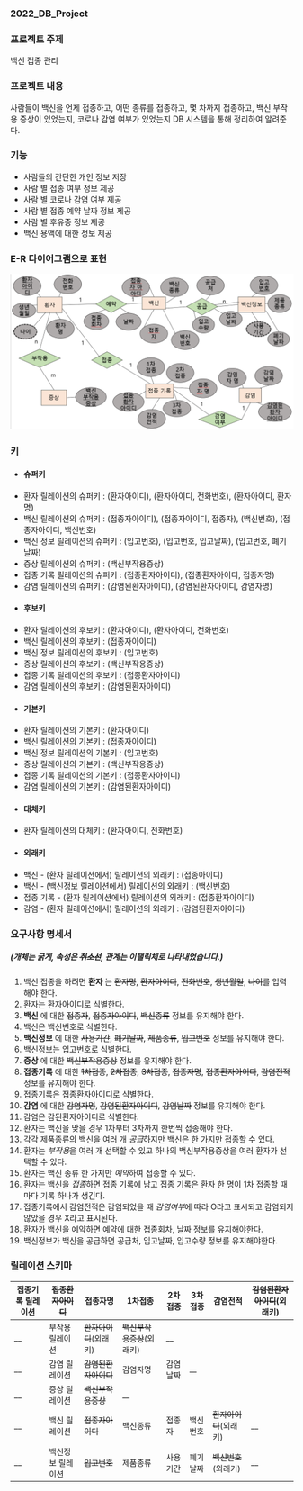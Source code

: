 ### 2022_DB_Project

### 프로젝트 주제
백신 접종 관리

### 프로젝트 내용
사람들이 백신을 언제 접종하고, 어떤 종류를 접종하고, 몇 차까지 접종하고, 백신 부작용 증상이 있었는지, 코로나 감염 여부가 있었는지 DB 시스템을 통해 정리하여 알려준다.


### 기능
* 사람들의 간단한 개인 정보 저장
* 사람 별 접종 여부 정보 제공
* 사람 별 코로나 감염 여부 제공
* 사람 별 접종 예약 날짜 정보 제공
* 사람 별 후유증 정보 제공
* 백신 용액에 대한 정보 제공

### E-R 다이어그램으로 표현
![ERdiagram](./E..R..DIAGRAM.png)

### 키
* #### 슈퍼키
* 환자 릴레이션의 슈퍼키 : (환자아이디), (환자아이디, 전화번호), (환자아이디, 환자명)
* 백신 릴레이션의 슈퍼키 : (접종자아이디), (접종자아이디, 접종자), (백신번호), (접종자아이디, 백신번호)
* 백신 정보 릴레이션의 슈퍼키 : (입고번호), (입고번호, 입고날짜), (입고번호, 폐기날짜)
* 증상 릴레이션의 슈퍼키 : (백신부작용증상)
* 접종 기록 릴레이션의 슈퍼키 : (접종환자아이디), (접종환자아이디, 접종자명)
* 감염 릴레이션의 슈퍼키 : (감염된환자아이디), (감염된환자아이디, 감염자명)
* #### 후보키
* 환자 릴레이션의 후보키 : (환자아이디), (환자아이디, 전화번호)
* 백신 릴레이션의 후보키 : (접종자아이디)
* 백신 정보 릴레이션의 후보키 : (입고번호)
* 증상 릴레이션의 후보키 : (백신부작용증상)
* 접종 기록 릴레이션의 후보키 : (접종환자아이디)
* 감염 릴레이션의 후보키 : (감염된환자아이디)
* #### 기본키
* 환자 릴레이션의 기본키 : (환자아이디)
* 백신 릴레이션의 기본키 : (접종자아이디)
* 백신 정보 릴레이션의 기본키 : (입고번호)
* 증상 릴레이션의 기본키 : (백신부작용증상)
* 접종 기록 릴레이션의 기본키 : (접종환자아이디)
* 감염 릴레이션의 기본키 : (감염된환자아이디)
* #### 대체키
* 환자 릴레이션의 대체키 : (환자아이디, 전화번호)
* #### 외래키
* 백신 - (환자 릴레이션에서) 릴레이션의 외래키 : (접종아이디)
* 백신 - (백신정보 릴레이션에서) 릴레이션의 외래키 : (백신번호)
* 접종 기록 - (환자 릴레이션에서) 릴레이션의 외래키 : (접종환자아이디)
* 감염 - (환자 릴레이션에서) 릴레이션의 외래키 : (감염된환자아이디)

### 요구사항 명세서
##### (개체는 __굵게__, 속성은 ~~취소선~~, 관계는 *이탤릭체*로 나타내었습니다.)
1. 백신 접종을 하려면 __환자__ 는 ~~환자명~~, ~~환자아이디~~, ~~전화번호~~, ~~생년월일~~, ~~나이~~를 입력해야 한다.
2. 환자는 환자아이디로 식별한다.
3.  __백신__ 에 대한 ~~접종자~~, ~~접종자아이디~~, ~~백신종류~~ 정보를 유지해야 한다.
4. 백신은 백신번호로 식별한다.
5.  __백신정보__ 에 대한 ~~사용기간~~, ~~폐기날짜~~, ~~제품종류~~, ~~입고번호~~ 정보를 유지해야 한다.
6. 백신정보는 입고번호로 식별한다.
7.  __증상__ 에 대한 ~~백신부작용증상~~ 정보를 유지해야 한다.
8.  __접종기록__ 에 대한 ~~1차접종~~, ~~2차접종~~, ~~3차접종~~, ~~접종자명~~, ~~접종환자아이디~~, ~~감염전적~~ 정보를 유지해야 한다.
9. 접종기록은 접종환자아이디로 식별한다.
10.  __감염__ 에 대한 ~~감염자명~~, ~~감염된환자아이디~~, ~~감염날짜~~ 정보를 유지해야 한다.
11. 감염은 감된환자아이디로 식별한다.
12. 환자는 백신을 맞을 경우 1차부터 3차까지 한번씩 접종해야 한다.
13. 각각 제품종류의 백신을 여러 개 *공급*하지만 백신은 한 가지만 접종할 수 있다.
14. 환자는 *부작용*을 여러 개 선택할 수 있고 하나의 백신부작용증상을 여러 환자가 선택할 수 있다.
15. 환자는 백신 종류 한 가지만 *예약*하여 접종할 수 있다.
16. 환자는 백신을 *접종*하면 접종 기록에 남고 접종 기록은 환자 한 명이 1차 접종할 때 마다 기록 하나가 생긴다.
17. 접종기록에서 감염전적은 감염되었을 때 *감염여부*에 따라 O라고 표시되고 감염되지 않았을 경우 X라고 표시된다. 
18. 환자가 백신을 예약하면 예약에 대한 접종회차, 날짜 정보를 유지해야한다.
19. 백신정보가 백신을 공급하면 공급처, 입고날짜, 입고수량 정보를 유지해야한다.

### 릴레이션 스키마

|접종기록 릴레이션|~~접종환자아이디~~|접종자명|1차접종|2차접종|3차접종|감염전적|~~감염된환자아이디~~(외래키)|
|---|---|---|---|---|---|---|---|
__|부작용 릴레이션|~~환자아이디~~(외래키)|~~백신부작용증상~~(외래키)|__
__|감염 릴레이션|~~감염된환자아이디~~|감염자명|감염날짜|__
__|증상 릴레이션|~~백신부작용증상~~|__
__|백신 릴레이션|~~접종자아이디~~|백신종류|접종자|백신번호|~~환자아이디~~(외래키)|__
__|백신정보 릴레이션|~~입고번호~~|제품종류|사용기간|폐기날짜|~~백신번호~~(외래키)|__
